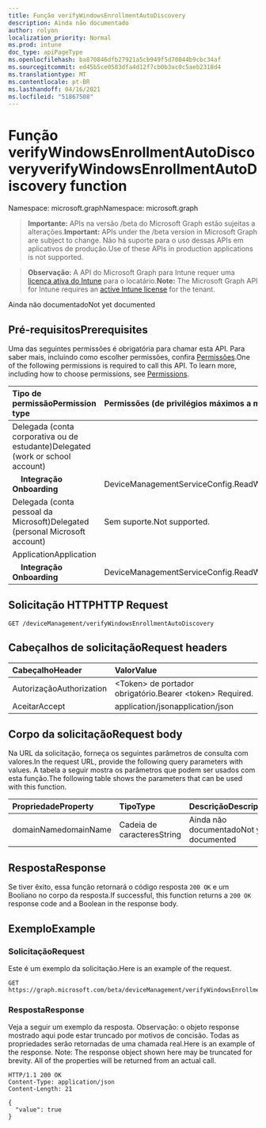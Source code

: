 ```yaml
---
title: Função verifyWindowsEnrollmentAutoDiscovery
description: Ainda não documentado
author: rolyon
localization_priority: Normal
ms.prod: intune
doc_type: apiPageType
ms.openlocfilehash: ba870846dfb27921a5cb949f5d70044b9cbc34af
ms.sourcegitcommit: ed45b5ce0583dfa4d12f7cb0b3ac0c5aeb2318d4
ms.translationtype: MT
ms.contentlocale: pt-BR
ms.lasthandoff: 04/16/2021
ms.locfileid: "51867508"
---
```

# <a name="verifywindowsenrollmentautodiscovery-function"></a><span data-ttu-id="1721a-103">Função verifyWindowsEnrollmentAutoDiscovery</span><span class="sxs-lookup"><span data-stu-id="1721a-103">verifyWindowsEnrollmentAutoDiscovery function</span></span>

<span data-ttu-id="1721a-104">Namespace: microsoft.graph</span><span class="sxs-lookup"><span data-stu-id="1721a-104">Namespace: microsoft.graph</span></span>

> <span data-ttu-id="1721a-105">**Importante:** APIs na versão /beta do Microsoft Graph estão sujeitas a alterações.</span><span class="sxs-lookup"><span data-stu-id="1721a-105">**Important:** APIs under the /beta version in Microsoft Graph are subject to change.</span></span> <span data-ttu-id="1721a-106">Não há suporte para o uso dessas APIs em aplicativos de produção.</span><span class="sxs-lookup"><span data-stu-id="1721a-106">Use of these APIs in production applications is not supported.</span></span>

> <span data-ttu-id="1721a-107">**Observação:** A API do Microsoft Graph para Intune requer uma [licença ativa do Intune](https://go.microsoft.com/fwlink/?linkid=839381) para o locatário.</span><span class="sxs-lookup"><span data-stu-id="1721a-107">**Note:** The Microsoft Graph API for Intune requires an [active Intune license](https://go.microsoft.com/fwlink/?linkid=839381) for the tenant.</span></span>

<span data-ttu-id="1721a-108">Ainda não documentado</span><span class="sxs-lookup"><span data-stu-id="1721a-108">Not yet documented</span></span>
## <a name="prerequisites"></a><span data-ttu-id="1721a-109">Pré-requisitos</span><span class="sxs-lookup"><span data-stu-id="1721a-109">Prerequisites</span></span>
<span data-ttu-id="1721a-p102">Uma das seguintes permissões é obrigatória para chamar esta API. Para saber mais, incluindo como escolher permissões, confira [Permissões](/graph/permissions-reference).</span><span class="sxs-lookup"><span data-stu-id="1721a-p102">One of the following permissions is required to call this API. To learn more, including how to choose permissions, see [Permissions](/graph/permissions-reference).</span></span>

|<span data-ttu-id="1721a-112">Tipo de permissão</span><span class="sxs-lookup"><span data-stu-id="1721a-112">Permission type</span></span>|<span data-ttu-id="1721a-113">Permissões (de privilégios máximos a mínimos)</span><span class="sxs-lookup"><span data-stu-id="1721a-113">Permissions (from most to least privileged)</span></span>|
|:---|:---|
|<span data-ttu-id="1721a-114">Delegada (conta corporativa ou de estudante)</span><span class="sxs-lookup"><span data-stu-id="1721a-114">Delegated (work or school account)</span></span>||
| <span data-ttu-id="1721a-115">&nbsp; &nbsp; **Integração**</span><span class="sxs-lookup"><span data-stu-id="1721a-115">&nbsp; &nbsp; **Onboarding**</span></span> | <span data-ttu-id="1721a-116">DeviceManagementServiceConfig.ReadWrite.All</span><span class="sxs-lookup"><span data-stu-id="1721a-116">DeviceManagementServiceConfig.ReadWrite.All</span></span>|
|<span data-ttu-id="1721a-117">Delegada (conta pessoal da Microsoft)</span><span class="sxs-lookup"><span data-stu-id="1721a-117">Delegated (personal Microsoft account)</span></span>|<span data-ttu-id="1721a-118">Sem suporte.</span><span class="sxs-lookup"><span data-stu-id="1721a-118">Not supported.</span></span>|
|<span data-ttu-id="1721a-119">Application</span><span class="sxs-lookup"><span data-stu-id="1721a-119">Application</span></span>||
| <span data-ttu-id="1721a-120">&nbsp; &nbsp; **Integração**</span><span class="sxs-lookup"><span data-stu-id="1721a-120">&nbsp; &nbsp; **Onboarding**</span></span> | <span data-ttu-id="1721a-121">DeviceManagementServiceConfig.ReadWrite.All</span><span class="sxs-lookup"><span data-stu-id="1721a-121">DeviceManagementServiceConfig.ReadWrite.All</span></span>|

## <a name="http-request"></a><span data-ttu-id="1721a-122">Solicitação HTTP</span><span class="sxs-lookup"><span data-stu-id="1721a-122">HTTP Request</span></span>
<!-- {
  "blockType": "ignored"
}
-->
``` http
GET /deviceManagement/verifyWindowsEnrollmentAutoDiscovery
```

## <a name="request-headers"></a><span data-ttu-id="1721a-123">Cabeçalhos de solicitação</span><span class="sxs-lookup"><span data-stu-id="1721a-123">Request headers</span></span>
|<span data-ttu-id="1721a-124">Cabeçalho</span><span class="sxs-lookup"><span data-stu-id="1721a-124">Header</span></span>|<span data-ttu-id="1721a-125">Valor</span><span class="sxs-lookup"><span data-stu-id="1721a-125">Value</span></span>|
|:---|:---|
|<span data-ttu-id="1721a-126">Autorização</span><span class="sxs-lookup"><span data-stu-id="1721a-126">Authorization</span></span>|<span data-ttu-id="1721a-127">&lt;Token&gt; de portador obrigatório.</span><span class="sxs-lookup"><span data-stu-id="1721a-127">Bearer &lt;token&gt; Required.</span></span>|
|<span data-ttu-id="1721a-128">Aceitar</span><span class="sxs-lookup"><span data-stu-id="1721a-128">Accept</span></span>|<span data-ttu-id="1721a-129">application/json</span><span class="sxs-lookup"><span data-stu-id="1721a-129">application/json</span></span>|

## <a name="request-body"></a><span data-ttu-id="1721a-130">Corpo da solicitação</span><span class="sxs-lookup"><span data-stu-id="1721a-130">Request body</span></span>
<span data-ttu-id="1721a-131">Na URL da solicitação, forneça os seguintes parâmetros de consulta com valores.</span><span class="sxs-lookup"><span data-stu-id="1721a-131">In the request URL, provide the following query parameters with values.</span></span>
<span data-ttu-id="1721a-132">A tabela a seguir mostra os parâmetros que podem ser usados com esta função.</span><span class="sxs-lookup"><span data-stu-id="1721a-132">The following table shows the parameters that can be used with this function.</span></span>

|<span data-ttu-id="1721a-133">Propriedade</span><span class="sxs-lookup"><span data-stu-id="1721a-133">Property</span></span>|<span data-ttu-id="1721a-134">Tipo</span><span class="sxs-lookup"><span data-stu-id="1721a-134">Type</span></span>|<span data-ttu-id="1721a-135">Descrição</span><span class="sxs-lookup"><span data-stu-id="1721a-135">Description</span></span>|
|:---|:---|:---|
|<span data-ttu-id="1721a-136">domainName</span><span class="sxs-lookup"><span data-stu-id="1721a-136">domainName</span></span>|<span data-ttu-id="1721a-137">Cadeia de caracteres</span><span class="sxs-lookup"><span data-stu-id="1721a-137">String</span></span>|<span data-ttu-id="1721a-138">Ainda não documentado</span><span class="sxs-lookup"><span data-stu-id="1721a-138">Not yet documented</span></span>|



## <a name="response"></a><span data-ttu-id="1721a-139">Resposta</span><span class="sxs-lookup"><span data-stu-id="1721a-139">Response</span></span>
<span data-ttu-id="1721a-140">Se tiver êxito, essa função retornará o código resposta `200 OK` e um Booliano no corpo da resposta.</span><span class="sxs-lookup"><span data-stu-id="1721a-140">If successful, this function returns a `200 OK` response code and a Boolean in the response body.</span></span>

## <a name="example"></a><span data-ttu-id="1721a-141">Exemplo</span><span class="sxs-lookup"><span data-stu-id="1721a-141">Example</span></span>
### <a name="request"></a><span data-ttu-id="1721a-142">Solicitação</span><span class="sxs-lookup"><span data-stu-id="1721a-142">Request</span></span>
<span data-ttu-id="1721a-143">Este é um exemplo da solicitação.</span><span class="sxs-lookup"><span data-stu-id="1721a-143">Here is an example of the request.</span></span>
``` http
GET https://graph.microsoft.com/beta/deviceManagement/verifyWindowsEnrollmentAutoDiscovery(domainName='parameterValue')
```

### <a name="response"></a><span data-ttu-id="1721a-144">Resposta</span><span class="sxs-lookup"><span data-stu-id="1721a-144">Response</span></span>
<span data-ttu-id="1721a-p104">Veja a seguir um exemplo da resposta. Observação: o objeto response mostrado aqui pode estar truncado por motivos de concisão. Todas as propriedades serão retornadas de uma chamada real.</span><span class="sxs-lookup"><span data-stu-id="1721a-p104">Here is an example of the response. Note: The response object shown here may be truncated for brevity. All of the properties will be returned from an actual call.</span></span>
``` http
HTTP/1.1 200 OK
Content-Type: application/json
Content-Length: 21

{
  "value": true
}
```










